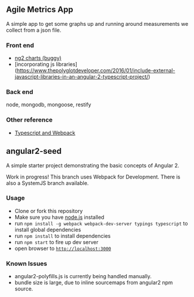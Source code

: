 
## Agile Metrics App
A simple app to get some graphs up and running around measurements we collect from a json file.

### Front end
* [ng2 charts (buggy)](http://valor-software.com/ng2-charts/)
* [incorporating js libraries] (https://www.thepolyglotdeveloper.com/2016/01/include-external-javascript-libraries-in-an-angular-2-typescript-project/)

### Back end
node, mongodb, mongoose, restify

### Other reference
* [Typescript and Webpack](http://www.jbrantly.com/typescript-and-webpack/)

## angular2-seed

A simple starter project demonstrating the basic concepts of Angular 2.

Work in progress! This branch uses Webpack for Development. There is also a SystemJS branch available.

### Usage
- Clone or fork this repository
- Make sure you have [node.js](https://nodejs.org/) installed
- run `npm install -g webpack webpack-dev-server typings typescript` to install global dependencies
- run `npm install` to install dependencies
- run `npm start` to fire up dev server
- open browser to [`http://localhost:3000`](http://localhost:3000)

### Known Issues
- angular2-polyfills.js is currently being handled manually.
- bundle size is large, due to inline sourcemaps from angular2 npm source.
